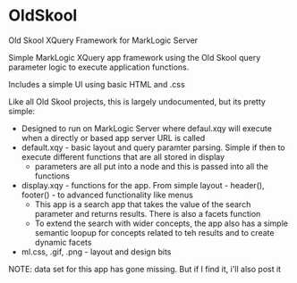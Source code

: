 # OldSkool
Old Skool XQuery Framework for MarkLogic Server

Simple MarkLogic XQuery app framework using the Old Skool query parameter logic to execute application functions. 

Includes a simple UI using basic HTML and .css

Like all Old Skool projects, this is largely undocumented, but its pretty simple:
- Designed to run on MarkLogic Server where defaul.xqy will execute when a directly or based app server URL is called
- default.xqy - basic layout and query paramter parsing. Simple if then to execute different functions that are all stored in display
  - parameters are all put into a <params> node and this is passed into all the functions
- display.xqy - functions for the app. From simple layout - header(), footer() - to advanced functionality like menus
  - This app is a search app that takes the value of the search parameter and returns results. There is also a facets function
  - To extend the search with wider concepts, the app also has a simple semantic loopup for concepts related to teh results and to create dynamic facets
- ml.css, .gif, .png - layout and design bits

NOTE: data set for this app has gone missing. But if I find it, i'll also post it
  
